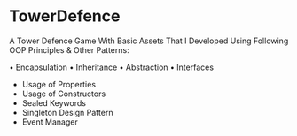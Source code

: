 # TowerDefence
A Tower Defence Game With Basic Assets That I Developed Using Following OOP Principles & Other Patterns:

• Encapsulation
• Inheritance
• Abstraction
• Interfaces
* Usage of Properties
* Usage of Constructors
* Sealed Keywords
* Singleton Design Pattern
* Event Manager
